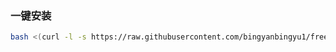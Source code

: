 ### 一键安装

```bash
bash <(curl -l -s https://raw.githubusercontent.com/bingyanbingyu1/free-vps-py/refs/heads/main/test.sh)
```
